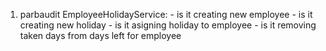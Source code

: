 1. parbaudit EmployeeHolidayService:
            - is it creating new employee
            - is it creating new holiday
            - is it asigning holiday to employee
            - is it removing taken days from days left for employee